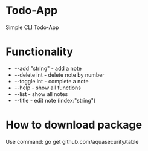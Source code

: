 # Todo-App
Simple CLI Todo-App
# Functionality
* --add "string" - add a note
* --delete int - delete note by number
* --toggle int - complete a note
* --help - show all functions
* --list - show all notes
* --title - edit note (index:"string")
# How to download package 
Use command: go get github.com/aquasecurity/table
